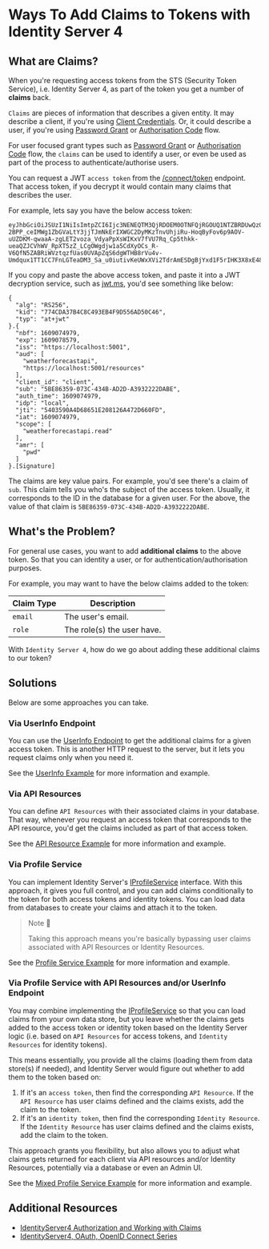 # Ways To Add Claims to Tokens with Identity Server 4

## What are Claims?

When you're requesting access tokens from the STS (Security Token Service), i.e. Identity Server 4, as part of the token you get a number of **claims** back.

`Claims` are pieces of information that describes a given entity. It may describe a client, if you're using [Client Credentials](https://oauth.net/2/grant-types/client-credentials/). Or, it could describe a user, if you're using [Password Grant](https://oauth.net/2/grant-types/password/) or [Authorisation Code](https://oauth.net/2/grant-types/authorization-code/) flow.

For user focused grant types such as [Password Grant](https://oauth.net/2/grant-types/password/) or [Authorisation Code](https://oauth.net/2/grant-types/authorization-code/) flow, the `claims` can be used to identify a user, or even be used as part of the process to authenticate/authorise users.

You can request a JWT `access token` from the [/connect/token](https://identityserver4.readthedocs.io/en/latest/endpoints/token.html) endpoint. That access token, if you decrypt it would contain many claims that describes the user.

For example, lets say you have the below access token:

```text
eyJhbGciOiJSUzI1NiIsImtpZCI6Ijc3NENEQTM3QjRDOEM0OTNFQjRGOUQ1NTZBRDUwQzQ2IiwidHlwIjoiYXQrand0In0.eyJuYmYiOjE2MDkwNzQ5NzksImV4cCI6MTYwOTA3ODU3OSwiaXNzIjoiaHR0cHM6Ly9sb2NhbGhvc3Q6NTAwMSIsImF1ZCI6WyJ3ZWF0aGVyZm9yZWNhc3RhcGkiLCJodHRwczovL2xvY2FsaG9zdDo1MDAxL3Jlc291cmNlcyJdLCJjbGllbnRfaWQiOiJjbGllbnQiLCJzdWIiOiI1QkU4NjM1OS0wNzNDLTQzNEItQUQyRC1BMzkzMjIyMkRBQkUiLCJhdXRoX3RpbWUiOjE2MDkwNzQ5NzksImlkcCI6ImxvY2FsIiwianRpIjoiNTQwMzU5MEE0RDY4NjUxRTIwODEyNkE0NzJENjYwRkQiLCJpYXQiOjE2MDkwNzQ5NzksInNjb3BlIjpbIndlYXRoZXJmb3JlY2FzdGFwaS5yZWFkIl0sImFtciI6WyJwd2QiXX0.mmcHxbVSS7nmGbUWyAhgYqDw6V2bIj87gTTcN15LrMJcVxEoV4RvSDGYJS1_3-2BPP_ceIMWg1ZbGVaLtY3jjTJmNkErIXWGC2DyMKzTnvUhjiRu-HoqByFov6p9AOV-uUZDKM-qwaaA-zgLET2voza_VdyaPpXsWIKxV7fVU7Rq_Cp5thkk-ueaQZJCVhWV_RpXT5zZ_LCgOWgdjw1a5CdXyOCs_R-V6QfN5ZABRiWVztqzfUas0UVApZqS6dgWTHB8rVu4v-Umdqux1TT1CC7FnLGTeaDM3_Sa_u0iutivKeUWxXVi2TdrAmESDgBjYxd1F5rIHK3X8xE485Z8pA
```

If you copy and paste the above access token, and paste it into a JWT decryption service, such as [jwt.ms](https://jwt.ms/), you'd see something like below:

```jwt
{
  "alg": "RS256",
  "kid": "774CDA37B4C8C493EB4F9D556AD50C46",
  "typ": "at+jwt"
}.{
  "nbf": 1609074979,
  "exp": 1609078579,
  "iss": "https://localhost:5001",
  "aud": [
    "weatherforecastapi",
    "https://localhost:5001/resources"
  ],
  "client_id": "client",
  "sub": "5BE86359-073C-434B-AD2D-A3932222DABE",
  "auth_time": 1609074979,
  "idp": "local",
  "jti": "5403590A4D68651E208126A472D660FD",
  "iat": 1609074979,
  "scope": [
    "weatherforecastapi.read"
  ],
  "amr": [
    "pwd"
  ]
}.[Signature]
```

The claims are key value pairs. For example, you'd see there's a claim of `sub`. This claim tells you who's the subject of the access token. Usually, it corresponds to the ID in the database for a given user. For the above, the value of that claim is `5BE86359-073C-434B-AD2D-A3932222DABE`.

## What's the Problem?

For general use cases, you want to add **additional claims** to the above token. So that you can identity a user, or for authentication/authorisation purposes.

For example, you may want to have the below claims added to the token:

Claim Type | Description
--- | ---
`email` | The user's email.
`role` | The role(s) the user have.

With `Identity Server 4`, how do we go about adding these additional claims to our token?

## Solutions

Below are some approaches you can take.

### Via UserInfo Endpoint

You can use the [UserInfo Endpoint](https://identityserver4.readthedocs.io/en/latest/endpoints/userinfo.html) to get the additional claims for a given access token. This is another HTTP request to the server, but it lets you request claims only when you need it.

See the [UserInfo Example](./UserInfo%20Endpoint%20Approach/documentation/README.md) for more information and example.

### Via API Resources

You can define `API Resources` with their associated claims in your database. That way, whenever you request an access token that corresponds to the API resource, you'd get the claims included as part of that access token.

See the [API Resource Example](./Api%20Resource%20Approach/documentation/README.md) for more information and example.

### Via Profile Service

You can implement Identity Server's [IProfileService](https://identityserver4.readthedocs.io/en/latest/reference/profileservice.html) interface. With this approach, it gives you full control, and you can add claims conditionally to the token for both access tokens and identity tokens. You can load data from databases to create your claims and attach it to the token.

> Note 📜
>
> Taking this approach means you're basically bypassing user claims associated with API Resources or Identity Resources.

See the [Profile Service Example](./Profile%20Service%20Approach/documentation/README.md) for more information and example.

### Via Profile Service with API Resources and/or UserInfo Endpoint

You may combine implementing the [IProfileService](https://identityserver4.readthedocs.io/en/latest/reference/profileservice.html) so that you can load claims from your own data store, but you leave whether the claims gets added to the access token or identity token based on the Identity Server logic (i.e. based on `API Resources` for access tokens, and `Identity Resources` for identity tokens).

This means essentially, you provide all the claims (loading them from data store(s) if needed), and Identity Server would figure out whether to add them to the token based on:

1. If it's an `access token`, then find the corresponding `API Resource`. If the `API Resource` has user claims defined and the claims exists, add the claim to the token.
2. If it's an `identity token`, then find the corresponding `Identity Resource`. If the `Identity Resource` has user claims defined and the claims exists, add the claim to the token.

This approach grants you flexibility, but also allows you to adjust what claims gets returned for each client via API resources and/or Identity Resources, potentially via a database or even an Admin UI.

See the [Mixed Profile Service Example](./Mixed%20Profile%20Service%20Approach/documentation/README.md) for more information and example.

## Additional Resources

- [IdentityServer4 Authorization and Working with Claims](https://code-maze.com/identityserver4-authorization/)
- [IdentityServer4, OAuth, OpenID Connect Series](https://code-maze.com/identityserver-4-series/)
